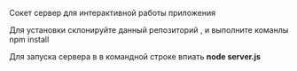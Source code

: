 <p>Сокет сервер для интерактивной работы приложения</p>
<p>Для установки склонируйте данный репозиторий , и выполните команлы npm install</p>
<p>Для запуска сервера в в командной строке впиать <strong>node server.js</strong></p>